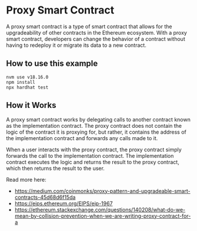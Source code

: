 # Proxy Smart Contract
A proxy smart contract is a type of smart contract that allows for the upgradeability of other contracts in the Ethereum ecosystem. With a proxy smart contract, developers can change the behavior of a contract without having to redeploy it or migrate its data to a new contract.

## How to use this example
```
nvm use v18.16.0
npm install 
npx hardhat test
```

## How it Works
A proxy smart contract works by delegating calls to another contract known as the implementation contract. The proxy contract does not contain the logic of the contract it is proxying for, but rather, it contains the address of the implementation contract and forwards any calls made to it.

When a user interacts with the proxy contract, the proxy contract simply forwards the call to the implementation contract. The implementation contract executes the logic and returns the result to the proxy contract, which then returns the result to the user.

Read more here: 
- https://medium.com/coinmonks/proxy-pattern-and-upgradeable-smart-contracts-45d68d6f15da 
- https://eips.ethereum.org/EIPS/eip-1967
- https://ethereum.stackexchange.com/questions/140208/what-do-we-mean-by-collision-prevention-when-we-are-writing-proxy-contract-for-a 